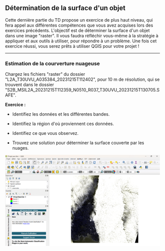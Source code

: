 ## Détermination de la surface d'un objet

Cette dernière partie du TD propose un exercice de plus haut niveau, qui fera appel aux différentes compétences que vous avez acquises lors des exercices précédents.
L'objectif est de déterminer la surface d'un objet dans une image "raster".
Il vous faudra réfléchir vous-même à la stratégie à appliquer et aux outils à utiliser, pour répondre à un problème.
Une fois cet exercice réussi, vous serez prêts à utiliser QGIS pour votre projet !

---

### Estimation de la courverture nuageuse

Chargez les fichiers "raster" du dossier "L2A_T30UVU_A035384_20231215T112402", pour 10 m de résolution, qui se trouvent dans le dossier "S2B_MSIL2A_20231215T112359_N0510_R037_T30UVU_20231215T130705.SAFE".

**Exercice :**

* Identifiez les données et les différentes bandes.

* Identifiez la région d'où proviennent ces données.

* Identifiez ce que vous observez.

* Trouvez une solution pour déterminer la surface couverte par les nuages.

![QGIS surface](img/QGIS_surface.gif)